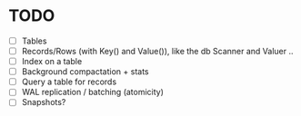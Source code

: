 TODO
====

- [ ] Tables
- [ ] Records/Rows (with Key() and Value()), like the db Scanner and Valuer ..
- [ ] Index on a table
- [ ] Background compactation + stats
- [ ] Query a table for records
- [ ] WAL replication / batching (atomicity)
- [ ] Snapshots?
